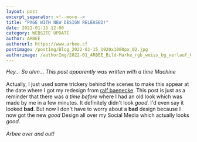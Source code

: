 ```yaml
---
layout: post
excerpt_separator: <!--more-->
title: "PAGE WITH NEW DESIGN RELEASED!"
date: 2022-01-15 12:00
category: WEBSITE UPDATE
author: ARBEE
authorurl: https://www.arbee.cf
postimage: /postImg/Blog_2022-01-15_1920x1080px_02.jpg
authorimage: /authorImg/2022-01_ARBEE_Bild-Marke_rgb_weiss_bg_verlauf_01.png
---
```


*Hey... So uhm... This post apparently was written with a time Machine*<br>
<br>
Actually, I just used some trickery behind the scenes to make this appear at the date where I got my redesign from [ralf baenecke](https://www.instagram.com/ralfbaenecke/ "View his Instagram by clicking this!"). This post is just as a reminder that there was *a time before* where I had an old look which was made by me in a few minutes. It definitely didn't look *good*. I'd even say it looked **bad**. But now I don't have to worry about a **bad** design because I now got the new *good* Design all over my Social Media which actually looks *good*.<br>
<br>
*Arbee over and out!*